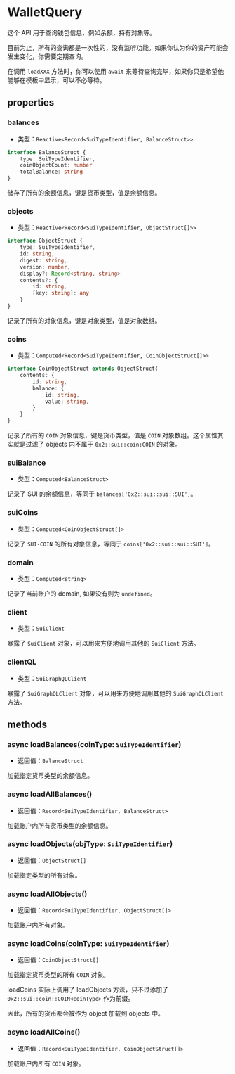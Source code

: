 # WalletQuery

这个 API 用于查询钱包信息，例如余额，持有对象等。

目前为止，所有的查询都是一次性的，没有监听功能。如果你认为你的资产可能会发生变化，你需要定期查询。

在调用 `loadXXX` 方法时，你可以使用 `await` 来等待查询完毕，如果你只是希望他能够在模板中显示，可以不必等待。

## properties

### balances

- 类型：`Reactive<Record<SuiTypeIdentifier, BalanceStruct>>`

```typescript
interface BalanceStruct {
    type: SuiTypeIdentifier,
    coinObjectCount: number
    totalBalance: string
}
```

储存了所有的余额信息，键是货币类型，值是余额信息。

### objects

- 类型：`Reactive<Record<SuiTypeIdentifier, ObjectStruct[]>>`

```typescript
interface ObjectStruct {
    type: SuiTypeIdentifier,
    id: string,
    digest: string,
    version: number,
    display?: Record<string, string>
    contents?: {
        id: string,
        [key: string]: any
    }
}
```

记录了所有的对象信息，键是对象类型，值是对象数组。

### coins

- 类型：`Computed<Record<SuiTypeIdentifier, CoinObjectStruct[]>>`

```typescript
interface CoinObjectStruct extends ObjectStruct{
    contents: {
        id: string,
        balance: {
            id: string,
            value: string,
        }
    }
}
```

记录了所有的 `COIN` 对象信息，键是货币类型，值是 `COIN` 对象数组。这个属性其实就是过滤了 objects 内不属于 `0x2::sui::coin:COIN` 的对象。

### suiBalance

- 类型：`Computed<BalanceStruct>`

记录了 SUI 的余额信息，等同于 `balances['0x2::sui::sui::SUI']`。

### suiCoins

- 类型：`Computed<CoinObjectStruct[]>`

记录了 `SUI-COIN` 的所有对象信息，等同于 `coins['0x2::sui::sui::SUI']`。


### domain

- 类型：`Computed<string>`

记录了当前账户的 domain, 如果没有则为 `undefined`。

### client

- 类型：`SuiClient`

暴露了 `SuiClient` 对象，可以用来方便地调用其他的 `SuiClient` 方法。

### clientQL

- 类型：`SuiGraphQLClient`

暴露了 `SuiGraphQLClient` 对象，可以用来方便地调用其他的 `SuiGraphQLClient` 方法。


## methods

### async loadBalances(coinType: `SuiTypeIdentifier`)

- 返回值：`BalanceStruct`

加载指定货币类型的余额信息。

### async loadAllBalances()

- 返回值：`Record<SuiTypeIdentifier, BalanceStruct>`

加载账户内所有货币类型的余额信息。

### async loadObjects(objType: `SuiTypeIdentifier`)

- 返回值：`ObjectStruct[]`

加载指定类型的所有对象。

### async loadAllObjects()

- 返回值：`Record<SuiTypeIdentifier, ObjectStruct[]>`

加载账户内所有对象。

### async loadCoins(coinType: `SuiTypeIdentifier`)

- 返回值：`CoinObjectStruct[]`

加载指定货币类型的所有 `COIN` 对象。

loadCoins 实际上调用了 loadObjects 方法，只不过添加了 `0x2::sui::coin::COIN<coinType>` 作为前缀。

因此，所有的货币都会被作为 object 加载到 objects 中。

### async loadAllCoins()

- 返回值：`Record<SuiTypeIdentifier, CoinObjectStruct[]>`

加载账户内所有 `COIN` 对象。